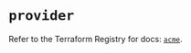 # `provider`

Refer to the Terraform Registry for docs: [`acme`](https://registry.terraform.io/providers/vancluever/acme/2.31.0/docs).
